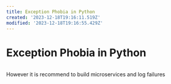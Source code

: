 ```yaml
---
title: Exception Phobia in Python
created: '2023-12-18T19:16:11.519Z'
modified: '2023-12-18T19:16:55.429Z'
---
```


# Exception Phobia in Python

```bash

```

However it is recommend to build microservices and log failures
